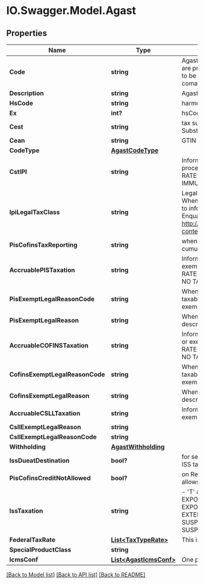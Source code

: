 # IO.Swagger.Model.Agast
## Properties

Name | Type | Description | Notes
------------ | ------------- | ------------- | -------------
**Code** | **string** | Agast Code. AGAST (Avalara Goods and Services Types) are preset products with default tax definitions available to be used as provided or copied to create an specific comapany item. | 
**Description** | **string** | Agast Description | [optional] 
**HsCode** | **string** | harmonized code, NCM or LC 116 | [optional] 
**Ex** | **int?** | hsCode Exception for IPI tax | [optional] 
**Cest** | **string** | tax substitution code - Codigo especificador da Substuicao Tributaria | [optional] 
**Cean** | **string** | GTIN NUMBER | [optional] 
**CodeType** | [**AgastCodeType**](AgastCodeType.md) |  | [optional] 
**CstIPI** | **string** | Inform if this process is subject to IPI taxation on output process - &#39;T&#39;  # TAXABLE - &#39;Z&#39;  # TAXABLE WITH RATE&#x3D;0.00 - &#39;E&#39;  # EXEMPT - &#39;N&#39;  # NO TAXABLE     - &#39;I&#39;  # IMMUNE  | [optional] 
**IpiLegalTaxClass** | **string** | Legal tax classificação for IPI (enquadramento tributário) When the process has CST IPI 52 or 54, it is mandatory to inform a Reason Code, see Anexo XIV - Código de Enquadramento Legal do IPI from  http://www.nfe.fazenda.gov.br/portal/exibirArquivo.aspx?conteudo&#x3D;mCnJajU4BKU&#x3D;  | [optional] 
**PisCofinsTaxReporting** | **string** | when the company is Real Profit inform if this item is cumulative or no cumulative by default | [optional] 
**AccruablePISTaxation** | **string** | Inform if this item by nature is subject to PIS taxation or exempt - &#39;T&#39; # TAXABLE - &#39;Z&#39; # TAXABLE WITH RATE&#x3D;0.00 - &#39;E&#39; # EXEMPT - &#39;H&#39; # SUSPENDED - &#39;N&#39; # NO TAXABLE  | [optional] 
**PisExemptLegalReasonCode** | **string** | When exempt, taxable with zero rate, suspended, not taxable, this field informs the official code number for the exemption | [optional] 
**PisExemptLegalReason** | **string** | When specified a reason, this field holds the reason&#39;s description | [optional] 
**AccruableCOFINSTaxation** | **string** | Inform if this item by nature is subject to COFINS taxation or exempt - &#39;T&#39; # TAXABLE - &#39;Z&#39; # TAXABLE WITH RATE&#x3D;0.00 - &#39;E&#39; # EXEMPT - &#39;H&#39; # SUSPENDED - &#39;N&#39; # NO TAXABLE  | [optional] 
**CofinsExemptLegalReasonCode** | **string** | When exempt, taxable with zero rate, suspended, not taxable, this field informs the official code number for the exemption | [optional] 
**CofinsExemptLegalReason** | **string** | When specified a reason, this field holds the reason&#39;s description | [optional] 
**AccruableCSLLTaxation** | **string** | Inform if this item by nature is subject to CSLL taxation or exempt - &#39;T&#39; # TAXABLE - &#39;E&#39; # EXEMPT  | [optional] 
**CsllExemptLegalReason** | **string** |  | [optional] 
**CsllExemptLegalReasonCode** | **string** |  | [optional] 
**Withholding** | [**AgastWithholding**](AgastWithholding.md) |  | [optional] 
**IssDueatDestination** | **bool?** | for service items with City Jurisdiction, inform where the ISS tax is due | [optional] 
**PisCofinsCreditNotAllowed** | **bool?** | on Real Profit Purchase transaction, inform if this item allows tax credits when it is non-cumulative | [optional] 
**IssTaxation** | **string** | - &#39;T&#39; # TAXABLE - TRIBUTÁVEL INCLUSIVE PARA EXPORTAÇÃO&#39; - &#39;E&#39; # TAXABLE WITH EXEMPTION FOR EXPORTS - ISENTO PARA SERVIÇOS PRESTADOS AO EXTERIOR (DEFAULT) - &#39;F&#39; # EXEMPT - &#39;A&#39; # SUSPENDED FOR ADMINISTRATIVE REASON - &#39;L&#39; # SUSPENDED FOR LEGAL DECISION - &#39;I&#39; # IMMUNE  | [optional] 
**FederalTaxRate** | [**List&lt;TaxTypeRate&gt;**](TaxTypeRate.md) | This is an array of tax object related to an agast. | [optional] 
**SpecialProductClass** | **string** |  | [optional] 
**IcmsConf** | [**List&lt;AgastIcmsConf&gt;**](AgastIcmsConf.md) | One per State | [optional] 

[[Back to Model list]](../README.md#documentation-for-models) [[Back to API list]](../README.md#documentation-for-api-endpoints) [[Back to README]](../README.md)

